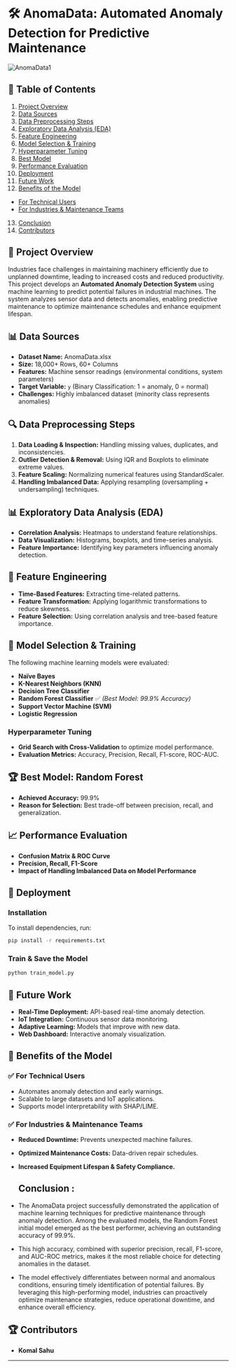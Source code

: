 # 🛠️ AnomaData: Automated Anomaly Detection for Predictive Maintenance
![AnomaData1](https://github.com/user-attachments/assets/b5c2b26f-f267-41ae-a924-8f4d11f208f2)

## 📑 Table of Contents
1. [Project Overview](#-project-overview)  
2. [Data Sources](#-data-sources)  
3. [Data Preprocessing Steps](#-data-preprocessing-steps)  
4. [Exploratory Data Analysis (EDA)](#-exploratory-data-analysis-eda)  
5. [Feature Engineering](#-feature-engineering)  
6. [Model Selection & Training](#-model-selection--training)  
7. [Hyperparameter Tuning](#-hyperparameter-tuning)  
8. [Best Model](#-best-model-random-forest)  
9. [Performance Evaluation](#-performance-evaluation)  
10. [Deployment](#-deployment)  
11. [Future Work](#-future-work)  
12. [Benefits of the Model](#-benefits-of-the-model)  
   - [For Technical Users](#-for-technical-users)  
   - [For Industries & Maintenance Teams](#-for-industries--maintenance-teams)
13. [Conclusion](#-conclusion)
14. [Contributors](#-contributors)  

## 📌 Project Overview
Industries face challenges in maintaining machinery efficiently due to unplanned downtime, leading to increased costs and reduced productivity. This project develops an **Automated Anomaly Detection System** using machine learning to predict potential failures in industrial machines. The system analyzes sensor data and detects anomalies, enabling predictive maintenance to optimize maintenance schedules and enhance equipment lifespan.

## 📊 Data Sources
- **Dataset Name:** AnomaData.xlsx
- **Size:** 18,000+ Rows, 60+ Columns
- **Features:** Machine sensor readings (environmental conditions, system parameters)
- **Target Variable:** `y` (Binary Classification: 1 = anomaly, 0 = normal)
- **Challenges:** Highly imbalanced dataset (minority class represents anomalies)

## 🔍 Data Preprocessing Steps
1. **Data Loading & Inspection:** Handling missing values, duplicates, and inconsistencies.
2. **Outlier Detection & Removal:** Using IQR and Boxplots to eliminate extreme values.
3. **Feature Scaling:** Normalizing numerical features using StandardScaler.
4. **Handling Imbalanced Data:** Applying resampling (oversampling + undersampling) techniques.

## 📊 Exploratory Data Analysis (EDA)
- **Correlation Analysis:** Heatmaps to understand feature relationships.
- **Data Visualization:** Histograms, boxplots, and time-series analysis.
- **Feature Importance:** Identifying key parameters influencing anomaly detection.

## 🔧 Feature Engineering
- **Time-Based Features:** Extracting time-related patterns.
- **Feature Transformation:** Applying logarithmic transformations to reduce skewness.
- **Feature Selection:** Using correlation analysis and tree-based feature importance.

## 🤖 Model Selection & Training
The following machine learning models were evaluated:
- **Naïve Bayes**
- **K-Nearest Neighbors (KNN)**
- **Decision Tree Classifier**
- **Random Forest Classifier** ✅ *(Best Model: 99.9% Accuracy)*
- **Support Vector Machine (SVM)**
- **Logistic Regression**

### **Hyperparameter Tuning**
- **Grid Search with Cross-Validation** to optimize model performance.
- **Evaluation Metrics:** Accuracy, Precision, Recall, F1-score, ROC-AUC.

## 🏆 Best Model: Random Forest
- **Achieved Accuracy:** 99.9%
- **Reason for Selection:** Best trade-off between precision, recall, and generalization.

## 📈 Performance Evaluation
- **Confusion Matrix & ROC Curve**
- **Precision, Recall, F1-Score**
- **Impact of Handling Imbalanced Data on Model Performance**

## 🚀 Deployment
### **Installation**
To install dependencies, run:
```bash
pip install -r requirements.txt
```

### **Train & Save the Model**
```bash
python train_model.py
```

## 🔮 Future Work
- **Real-Time Deployment:** API-based real-time anomaly detection.
- **IoT Integration:** Continuous sensor data monitoring.
- **Adaptive Learning:** Models that improve with new data.
- **Web Dashboard:** Interactive anomaly visualization.

## 📌 Benefits of the Model
### ✅ **For Technical Users**
- Automates anomaly detection and early warnings.
- Scalable to large datasets and IoT applications.
- Supports model interpretability with SHAP/LIME.

### ✅ **For Industries & Maintenance Teams**
- **Reduced Downtime:** Prevents unexpected machine failures.
- **Optimized Maintenance Costs:** Data-driven repair schedules.
- **Increased Equipment Lifespan & Safety Compliance.**

  ## Conclusion :
- The AnomaData project successfully demonstrated the application of machine learning techniques for predictive maintenance through anomaly detection. Among the evaluated models, the Random Forest initial model emerged as the best performer, achieving an outstanding accuracy of 99.9%.
-	This high accuracy, combined with superior precision, recall, F1-score, and AUC-ROC metrics, makes it the most reliable choice for detecting anomalies in the dataset.
-	The model effectively differentiates between normal and anomalous conditions, ensuring timely identification of potential failures. By leveraging this high-performing model, industries can proactively optimize maintenance strategies, reduce operational downtime, and enhance overall efficiency.


## 🏆 Contributors
- **Komal Sahu**   

---
